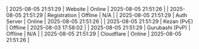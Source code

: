 | 2025-08-05 21:51:29 | Website | Online | 2025-08-05 21:51:26 |
| 2025-08-05 21:51:29 | Registration | Offline | N/A |
| 2025-08-05 21:51:29 | Auth Server | Online | 2025-08-05 21:51:26 |
| 2025-08-05 21:51:29 | Kezan (PvE) | Offline | 2025-08-03 17:58:02 |
| 2025-08-05 21:51:29 | Gurubashi (PvP) | Offline | N/A |
| 2025-08-05 21:51:29 | Cloudflare | Online | 2025-08-05 21:51:26 |
